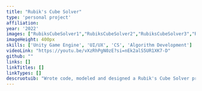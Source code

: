 ```yaml
---
title: "Rubik's Cube Solver"
type: 'personal project'
affiliation:
year: '2022'
images: ["RubiksCubeSolver1","RubiksCubeSolver2","RubiksCubeSolver3","RubiksCubeSolver4"]
imageHeight: 400px
skills: ['Unity Game Engine', 'UI/UX', 'CS', 'Algorithm Development']
videoLink: "https://youtu.be/vXzRhPgN0zE?si=nEk2alS5UR1XK7-D"
github: ""
links: []
linkTitles: []
linkTypes: []
descruotuib: "Wrote code, modeled and designed a Rubik's Cube Solver program using Unity Game Engine and C#."
---
```

